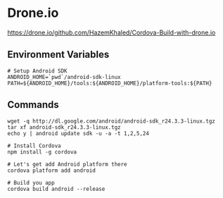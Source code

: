# Drone.io
https://drone.io/github.com/HazemKhaled/Cordova-Build-with-drone.io

## Environment Variables 
```
# Setup Android SDK
ANDROID_HOME=`pwd`/android-sdk-linux
PATH=${ANDROID_HOME}/tools:${ANDROID_HOME}/platform-tools:${PATH}
```

## Commands
```
wget -q http://dl.google.com/android/android-sdk_r24.3.3-linux.tgz
tar xf android-sdk_r24.3.3-linux.tgz
echo y | android update sdk -u -a -t 1,2,5,24

# Install Cordova
npm install -g cordova

# Let's get add Android platform there
cordova platform add android

# Build you app
cordova build android --release
```
